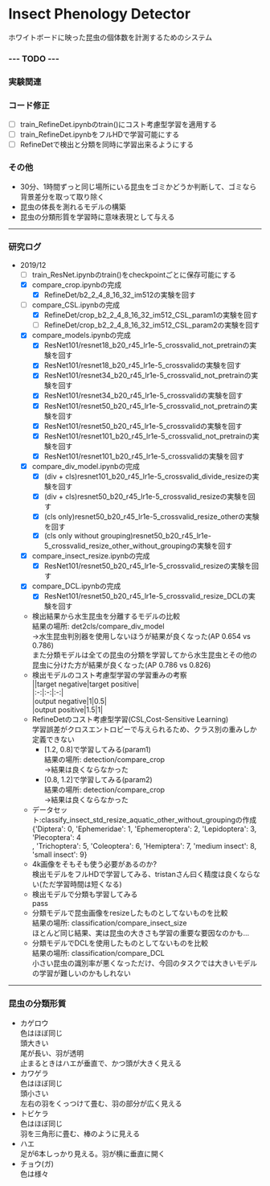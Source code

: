 # Insect Phenology Detector  
ホワイトボードに映った昆虫の個体数を計測するためのシステム  

### --- TODO ---  
### 実験関連  

### コード修正  
- [ ] train_RefineDet.ipynbのtrain()にコスト考慮型学習を適用する  
- [ ] train_RefineDet.ipynbをフルHDで学習可能にする  
- [ ] RefineDetで検出と分類を同時に学習出来るようにする  

### その他
- 30分、1時間ずっと同じ場所にいる昆虫をゴミかどうか判断して、ゴミなら背景差分を取って取り除く  
- 昆虫の体長を測れるモデルの構築  
- 昆虫の分類形質を学習時に意味表現として与える  

---  
### 研究ログ  
- 2019/12  
    - [ ] train_ResNet.ipynbのtrain()をcheckpointごとに保存可能にする  
    - [x] compare_crop.ipynbの完成  
        - [x] RefineDet/b2_2_4_8_16_32_im512の実験を回す  
    - [ ] compare_CSL.ipynbの完成  
        - [x] RefineDet/crop_b2_2_4_8_16_32_im512_CSL_param1の実験を回す  
        - [ ] RefineDet/crop_b2_2_4_8_16_32_im512_CSL_param2の実験を回す  
    - [x] compare_models.ipynbの完成  
        - [x] ResNet101/resnet18_b20_r45_lr1e-5_crossvalid_not_pretrainの実験を回す  
        - [x] ResNet101/resnet18_b20_r45_lr1e-5_crossvalidの実験を回す  
        - [x] ResNet101/resnet34_b20_r45_lr1e-5_crossvalid_not_pretrainの実験を回す  
        - [x] ResNet101/resnet34_b20_r45_lr1e-5_crossvalidの実験を回す  
        - [x] ResNet101/resnet50_b20_r45_lr1e-5_crossvalid_not_pretrainの実験を回す  
        - [x] ResNet101/resnet50_b20_r45_lr1e-5_crossvalidの実験を回す  
        - [x] ResNet101/resnet101_b20_r45_lr1e-5_crossvalid_not_pretrainの実験を回す  
        - [x] ResNet101/resnet101_b20_r45_lr1e-5_crossvalidの実験を回す  
    - [x] compare_div_model.ipynbの完成  
        - [x] (div + cls)resnet101_b20_r45_lr1e-5_crossvalid_divide_resizeの実験を回す  
        - [x] (div + cls)resnet50_b20_r45_lr1e-5_crossvalid_resizeの実験を回す  
        - [x] (cls only)resnet50_b20_r45_lr1e-5_crossvalid_resize_otherの実験を回す  
        - [x] (cls only without grouping)resnet50_b20_r45_lr1e-5_crossvalid_resize_other_without_groupingの実験を回す  
    - [x] compare_insect_resize.ipynbの完成  
        - [x] ResNet101/resnet50_b20_r45_lr1e-5_crossvalid_resizeの実験を回す  
    - [x] compare_DCL.ipynbの完成  
        - [x] ResNet101/resnet50_b20_r45_lr1e-5_crossvalid_resize_DCLの実験を回す  
    - 検出結果から水生昆虫を分離するモデルの比較  
    結果の場所: det2cls/compare_div_model  
    →水生昆虫判別器を使用しないほうが結果が良くなった(AP 0.654 vs 0.786)  
    また分類モデルは全ての昆虫の分類を学習してから水生昆虫とその他の昆虫に分けた方が結果が良くなった(AP 0.786 vs 0.826)  
    - 検出モデルのコスト考慮型学習の学習重みの考察  
    ||target negative|target positive|  
    |:-:|:-:|:-:|  
    |output negative|1|0.5|  
    |output positive|1.5|1|  
    - RefineDetのコスト考慮型学習(CSL,Cost-Sensitive Learning)  
    学習誤差がクロスエントロピーで与えられるため、クラス別の重みしか定義できない  
        - [1.2, 0.8]で学習してみる(param1)  
        結果の場所: detection/compare_crop  
        →結果は良くならなかった  
        - [0.8, 1.2]で学習してみる(param2)  
        結果の場所: detection/compare_crop  
        →結果は良くならなかった  
    - データセット:classify_insect_std_resize_aquatic_other_without_groupingの作成  
    {'Diptera': 0, 'Ephemeridae': 1, 'Ephemeroptera': 2, 'Lepidoptera': 3, 'Plecoptera': 4  
    , 'Trichoptera': 5, 'Coleoptera': 6, 'Hemiptera': 7, 'medium insect': 8, 'small insect': 9}  
    - 4k画像をそもそも使う必要があるのか?  
    検出モデルをフルHDで学習してみる、tristanさん曰く精度は良くならない(ただ学習時間は短くなる)  
    - 検出モデルで分類も学習してみる  
    pass  
    - 分類モデルで昆虫画像をresizeしたものとしてないものを比較  
    結果の場所: classification/compare_insect_size  
    ほとんど同じ結果、実は昆虫の大きさも学習の重要な要因なのかも...  
    - 分類モデルでDCLを使用したものとしてないものを比較  
    結果の場所: classification/compare_DCL  
    小さい昆虫の識別率が悪くなっただけ、今回のタスクでは大きいモデルの学習が難しいのかもしれない  

---  
### 昆虫の分類形質  
- カゲロウ  
色はほぼ同じ  
頭大きい  
尾が長い、羽が透明  
止まるときはハエが垂直で、かつ頭が大きく見える  
- カワゲラ  
色はほぼ同じ  
頭小さい  
左右の羽をくっつけて畳む、羽の部分が広く見える  
- トビケラ  
色はほぼ同じ  
羽を三角形に畳む、棒のように見える  
- ハエ  
足が6本しっかり見える。羽が横に垂直に開く  
- チョウ(ガ)  
色は様々  